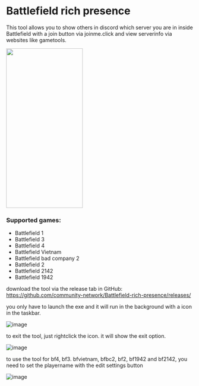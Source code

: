 # Battlefield rich presence
This tool allows you to show others in discord which server you are in inside Battlefield with a join button via joinme.click and view serverinfo via websites like gametools.

<img src="https://user-images.githubusercontent.com/22680656/179706999-59d8fc99-3e86-4f8d-b505-754462f079ae.png" data-canonical-src="https://user-images.githubusercontent.com/22680656/179706999-59d8fc99-3e86-4f8d-b505-754462f079ae.png" width="206" height="429" />

### Supported games:
- Battlefield 1
- Battlefield 3
- Battlefield 4
- Battlefield Vietnam
- Battlefield bad company 2
- Battlefield 2
- Battlefield 2142
- Battlefield 1942

download the tool via the release tab in GitHub: https://github.com/community-network/Battlefield-rich-presence/releases/

you only have to launch the exe and it will run in the background with a icon in the taskbar.

![image](https://user-images.githubusercontent.com/22680656/177947255-063bcee5-594c-4dbe-a471-6a4a2fe17440.png)

to exit the tool, just rightclick the icon. it will show the exit option.

![image](https://user-images.githubusercontent.com/22680656/179611255-31dac7fe-962a-4796-837a-bbdc6830a2fc.png)

to use the tool for bf4, bf3. bfvietnam, bfbc2, bf2, bf1942 and bf2142, you need to set the playername with the edit settings button

![image](https://user-images.githubusercontent.com/22680656/179611678-e874923d-36b3-4d5c-a807-61d13a6686f7.png)
